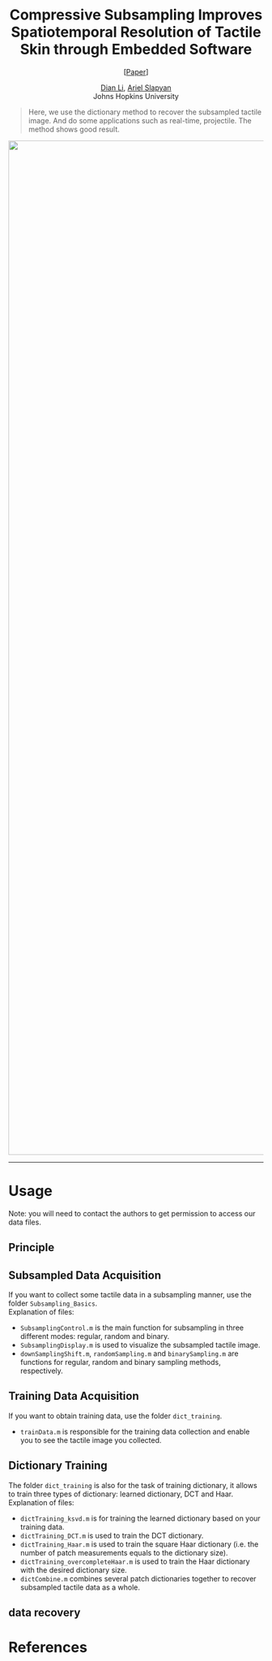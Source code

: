 <div align="center">

# Compressive Subsampling Improves Spatiotemporal Resolution of Tactile Skin through Embedded Software

[[Paper]()]

[Dian Li](), [Ariel Slapyan]()<br />
Johns Hopkins University

</div>

> Here, we use the dictionary method to recover the subsampled tactile image. And do some applications such as real-time, projectile. The method shows good result.

<div align="center">
    <img src="assets/overview.png" width="2000">
</div>

---
# Usage
Note: you will need to contact the authors to get permission to access our data files.

## Principle

## Subsampled Data Acquisition
If you want to collect some tactile data in a subsampling manner, use the folder `Subsampling_Basics`. <br />
Explanation of files:
* `SubsamplingControl.m` is the main function for subsampling in three different modes: regular, random and binary.
* `SubsamplingDisplay.m` is used to visualize the subsampled tactile image.
* `downSamplingShift.m`, `randomSampling.m` and `binarySampling.m` are functions for regular, random and binary sampling methods, respectively.

## Training Data Acquisition
If you want to obtain training data, use the folder `dict_training`.
* `trainData.m` is responsible for the training data collection and enable you to see the tactile image you collected.

## Dictionary Training
The folder `dict_training` is also for the task of training dictionary, it allows to train three types of dictionary: learned dictionary, DCT and Haar.
Explanation of files:
* `dictTraining_ksvd.m` is for training the learned dictionary based on your training data.
* `dictTraining_DCT.m` is used to train the DCT dictionary.
* `dictTraining_Haar.m` is used to train the square Haar dictionary (i.e. the number of patch measurements equals to the dictionary size).
* `dictTraining_overcompleteHaar.m` is used to train the Haar dictionary with the desired dictionary size.
* `dictCombine.m` combines several patch dictionaries together to recover subsampled tactile data as a whole.

## data recovery

# References




